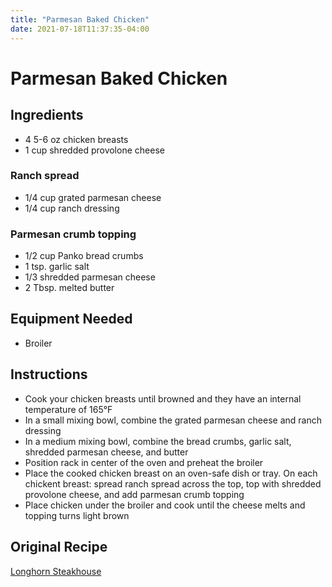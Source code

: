 ```yaml
---
title: "Parmesan Baked Chicken"
date: 2021-07-18T11:37:35-04:00
---
```


# Parmesan Baked Chicken

## Ingredients

- 4 5-6 oz chicken breasts
- 1 cup shredded provolone cheese

### Ranch spread

- 1/4 cup grated parmesan cheese
- 1/4 cup ranch dressing

### Parmesan crumb topping

- 1/2 cup Panko bread crumbs
- 1 tsp. garlic salt
- 1/3 shredded parmesan cheese
- 2 Tbsp. melted butter

## Equipment Needed

- Broiler

## Instructions

- Cook your chicken breasts until browned and they have an internal temperature of 165&deg;F
- In a small mixing bowl, combine the grated parmesan cheese and ranch dressing
- In a medium mixing bowl, combine the bread crumbs, garlic salt, shredded parmesan cheese, and butter
- Position rack in center of the oven and preheat the broiler
- Place the cooked chicken breast on an oven-safe dish or tray. On each chickent breast: spread ranch spread across the top, top with shredded provolone cheese, and add parmesan crumb topping
- Place chicken under the broiler and cook until the cheese melts and topping turns light brown

## Original Recipe

[Longhorn Steakhouse](https://www.longhornsteakhouse.com/recipes/classic-favorites#chicken)